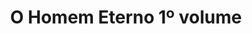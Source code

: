 ---
Numero: 400
title: O Homem Eterno 1º volume
Autor: Gordon R Dickson
Co-autor: 
Ano-de-Publicacao: 1990
Titulo-original: The Forever Man
Tradutor: Raul de Sousa Machado
Co-tradutor: 
Ano-de-edicao: 1986
alias: Gordon-R-Dickson
Autor2-alias: 
Tradutor1-alias: Raul-de-Sousa-Machado
Tradutor2-alias: 
Titulo-link: 400-O-Homem-Eterno-1-volume
Capa: António Pedro
pags: 215
Capa-link: Antonio-Pedro
---